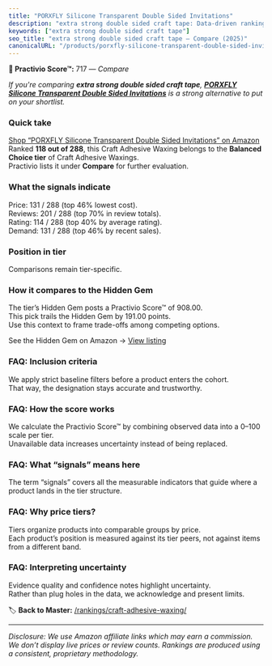 ```yaml
---
title: "PORXFLY Silicone Transparent Double Sided Invitations"
description: "extra strong double sided craft tape: Data-driven ranking using the Practivio Score™. Positioned by quality, value, demand, findability, momentum."
keywords: ["extra strong double sided craft tape"]
seo_title: "extra strong double sided craft tape — Compare (2025)"
canonicalURL: "/products/porxfly-silicone-transparent-double-sided-invitations-B0B6711F1Q/"
---
```


**🛒 Practivio Score™:** 717 — _Compare_


*If you're comparing **extra strong double sided craft tape**, **[PORXFLY Silicone Transparent Double Sided Invitations](https://www.amazon.com/dp/B0B6711F1Q?tag=practivio-20)** is a strong alternative to put on your shortlist.*
### Quick take
[Shop “PORXFLY Silicone Transparent Double Sided Invitations” on Amazon](https://www.amazon.com/dp/B0B6711F1Q?tag=practivio-20)
Ranked **118 out of 288**, this Craft Adhesive Waxing belongs to the **Balanced Choice tier** of Craft Adhesive Waxings.  
Practivio lists it under **Compare** for further evaluation.

### What the signals indicate
Price: 131 / 288 (top 46% lowest cost).  
Reviews: 201 / 288 (top 70% in review totals).  
Rating: 114 / 288 (top 40% by average rating).  
Demand: 131 / 288 (top 46% by recent sales).

### Position in tier
Comparisons remain tier-specific.

### How it compares to the Hidden Gem
The tier’s Hidden Gem posts a Practivio Score™ of 908.00.  
This pick trails the Hidden Gem by 191.00 points.  
Use this context to frame trade-offs among competing options.  

See the Hidden Gem on Amazon → [View listing](https://www.amazon.com/dp/B09Y67FY24?tag=practivio-20)

### FAQ: Inclusion criteria
We apply strict baseline filters before a product enters the cohort.  
That way, the designation stays accurate and trustworthy.

### FAQ: How the score works
We calculate the Practivio Score™ by combining observed data into a 0–100 scale per tier.  
Unavailable data increases uncertainty instead of being replaced.

### FAQ: What “signals” means here
The term “signals” covers all the measurable indicators that guide where a product lands in the tier structure.

### FAQ: Why price tiers?
Tiers organize products into comparable groups by price.  
Each product’s position is measured against its tier peers, not against items from a different band.

### FAQ: Interpreting uncertainty
Evidence quality and confidence notes highlight uncertainty.  
Rather than plug holes in the data, we acknowledge and present limits.

<!-- Missing template for Compare/CompareWithinPriceClass -->


🏷️ **Back to Master:** [/rankings/craft-adhesive-waxing/](/rankings/craft-adhesive-waxing/)

---
_Disclosure: We use Amazon affiliate links which may earn a commission. We don’t display live prices or review counts. Rankings are produced using a consistent, proprietary methodology._
